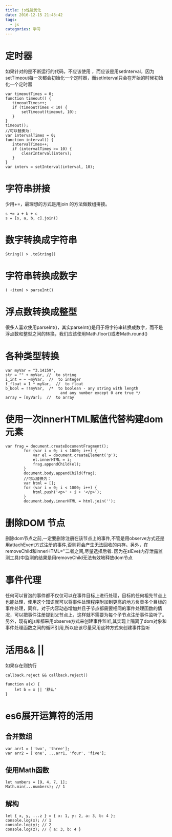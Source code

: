 ```yaml
---
title: js性能优化
date: 2016-12-15 21:43:42
tags:
  - js
categories: 学习
---
```


# 定时器
 如果针对的是不断运行的代码，不应该使用
 ，而应该是用setInterval，因为setTimeout每一次都会初始化一个定时器，而setInterval只会在开始的时候初始化一个定时器
 ```
var timeoutTimes = 0;
function timeout() {
    timeoutTimes++;
    if (timeoutTimes < 10) {
        setTimeout(timeout, 10);
    }
}
timeout();
//可以替换为：
var intervalTimes = 0;
function interval() {
    intervalTimes++;
    if (intervalTimes >= 10) {
        clearInterval(interv);
    }
}
var interv = setInterval(interval, 10);
 ```

<!-- more -->
# 字符串拼接
少用+=，最理想的方式是用join 的方法做数组拼接。
```
s += a + b + c
s = [s, a, b, c].join()
```
# 数字转换成字符串
```
String() > .toString() 
```
# 字符串转换成数字
```
( +item) > parseInt()
```

# 浮点数转换成整型
很多人喜欢使用parseInt()，其实parseInt()是用于将字符串转换成数字，而不是浮点数和整型之间的转换，我们应该使用Math.floor()或者Math.round()

# 各种类型转换
```
var myVar = "3.14159",
str = "" + myVar, //  to string  
i_int = ~ ~myVar,  //  to integer  
f_float = 1 * myVar,  //  to float  
b_bool = !!myVar,  /*  to boolean - any string with length 
                        and any number except 0 are true */
array = [myVar];  //  to array 
```

# 使用一次innerHTML赋值代替构建dom元素
```
var frag = document.createDocumentFragment();
        for (var i = 0; i < 1000; i++) {
            var el = document.createElement('p');
            el.innerHTML = i;
            frag.appendChild(el);
        }
        document.body.appendChild(frag);
        //可以替换为：
        var html = [];
        for (var i = 0; i < 1000; i++) {
            html.push('<p>' + i + '</p>');
        }
        document.body.innerHTML = html.join('');
```

# 删除DOM 节点
删除dom节点之前,一定要删除注册在该节点上的事件,不管是用observe方式还是用attachEvent方式注册的事件,否则将会产生无法回收的内存。另外，在removeChild和innerHTML=’’二者之间,尽量选择后者. 因为在sIEve(内存泄露监测工具)中监测的结果是用removeChild无法有效地释放dom节点

# 事件代理
任何可以冒泡的事件都不仅仅可以在事件目标上进行处理，目标的任何祖先节点上也能处理，使用这个知识就可以将事件处理程序附加到更高的地方负责多个目标的事件处理，同样，对于内容动态增加并且子节点都需要相同的事件处理函数的情况，可以把事件注册提到父节点上，这样就不需要为每个子节点注册事件监听了。另外，现有的js库都采用observe方式来创建事件监听,其实现上隔离了dom对象和事件处理函数之间的循环引用,所以应该尽量采用这种方式来创建事件监听

# 活用&& || 
如果存在则执行
```
callback.reject && callback.reject()

function a(x) {
    let b = x || '默认'
}
```
# es6展开运算符的活用
## 合并数组
```
var arr1 = ['two', 'three'];
var arr2 = ['one', ...arr1, 'four', 'five'];
```
## 使用Math函数
```
let numbers = [9, 4, 7, 1];
Math.min(...numbers); // 1
```
## 解构
```
let { x, y, ...z } = { x: 1, y: 2, a: 3, b: 4 };
console.log(x); // 1
console.log(y); // 2
console.log(z); // { a: 3, b: 4 }
```